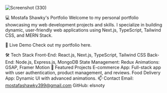 
![Screenshot (330)](https://github.com/user-attachments/assets/4c8c7295-bda0-413d-bfc0-407e5732f28f)

💻 Mostafa Shawky's Portfolio
Welcome to my personal portfolio showcasing my web development projects and skills. I specialize in building dynamic, user-friendly web applications using Next.js, TypeScript, Tailwind CSS, and MERN Stack.

🚀 Live Demo
Check out my portfolio here.

🛠️ Tech Stack
Front-End: React.js, Next.js, TypeScript, Tailwind CSS
Back-End: Node.js, Express.js, MongoDB
State Management: Redux
Animations: GSAP, Framer Motion
📂 Featured Projects
E-commerce App: Full-stack app with user authentication, product management, and reviews.
Food Delivery App: Dynamic UI with advanced animations.
📫 Contact
Email: mostafashawky399@gmail.com
GitHub: elsnoty
